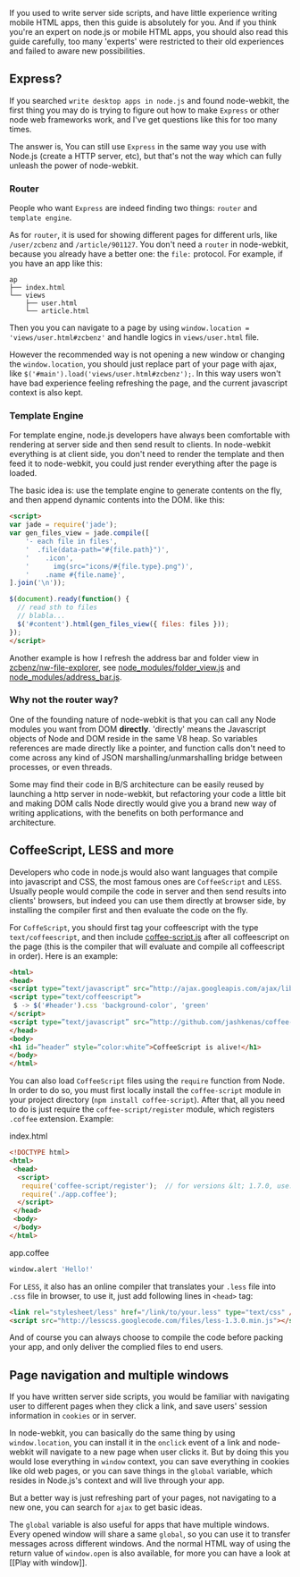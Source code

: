 If you used to write server side scripts, and have little experience writing mobile HTML apps, then this guide is absolutely for you. And if you think you're an expert on node.js or mobile HTML apps, you should also read this guide carefully, too many 'experts' were restricted to their old experiences and failed to aware new possibilities.

## Express?

If you searched `write desktop apps in node.js` and found node-webkit, the first thing you may do is trying to figure out how to make `Express` or other node web frameworks work, and I've get questions like this for too many times.

The answer is, You can still use `Express` in the same way you use with Node.js (create a HTTP server, etc), but that's not the way which can fully unleash the power of node-webkit.

### Router

People who want `Express` are indeed finding two things: `router` and `template engine`.

As for `router`, it is used for showing different pages for different urls, like `/user/zcbenz` and `/article/901127`. You don't need a `router` in node-webkit, because you already have a better one: the `file:` protocol. For example, if you have an app like this:

```
ap
├── index.html
└── views
    ├── user.html
    └── article.html
```

Then you you can navigate to a page by using `window.location = 'views/user.html#zcbenz'` and handle logics in `views/user.html` file.

However the recommended way is not opening a new window or changing the `window.location`, you should just replace part of your page with ajax, like `$('#main').load('views/user.html#zcbenz');`. In this way users won't have bad experience feeling refreshing the page, and the current javascript context is also kept.

### Template Engine

For template engine, node.js developers have always been comfortable with rendering at server side and then send result to clients. In node-webkit everything is at client side, you don't need to render the template and then feed it to node-webkit, you could just render everything after the page is loaded.

The basic idea is: use the template engine to generate contents on the fly, and then append dynamic contents into the DOM. like this:

```html
<script>
var jade = require('jade');
var gen_files_view = jade.compile([
    '- each file in files',
    '  .file(data-path="#{file.path}")',
    '    .icon',
    '      img(src="icons/#{file.type}.png")',
    '    .name #{file.name}',
].join('\n'));

$(document).ready(function() {
  // read sth to files
  // blabla...
  $('#content').html(gen_files_view({ files: files }));
});
</script>
```

Another example is how I refresh the address bar and folder view in [zcbenz/nw-file-explorer](https://github.com/zcbenz/nw-sample-apps/tree/master/file-explorer), see [node_modules/folder_view.js](https://github.com/zcbenz/nw-sample-apps/blob/master/file-explorer/node_modules/folder_view.js) and [node_modules/address_bar.js](https://github.com/zcbenz/nw-sample-apps/blob/master/file-explorer/node_modules/address_bar.js).

### Why not the router way?

One of the founding nature of node-webkit is that you can call any Node modules you want from DOM **directly**. 'directly' means the Javascript objects of Node and DOM reside in the same V8 heap. So variables references are made directly like a pointer, and function calls don't need to come across any kind of JSON marshalling/unmarshalling bridge between processes, or even threads.

Some may find their code in B/S architecture can be easily reused by launching a http server in node-webkit, but refactoring your code a little bit and making DOM calls Node directly would give you a brand new way of writing applications, with the benefits on both performance and architecture.

## CoffeeScript, LESS and more

Developers who code in node.js would also want languages that compile into javascript and CSS, the most famous ones are `CoffeeScript` and `LESS`. Usually people would compile the code in server and then send results into clients' browsers, but indeed you can use them directly at browser side, by installing the compiler first and then evaluate the code on the fly.

For `CoffeScript`, you should first tag your coffeescript with the type `text/coffeescript`, and then include [coffee-script.js](http://github.com/jashkenas/coffee-script/raw/master/extras/coffee-script.js) after all coffeescript on the page (this is the compiler that will evaluate and compile all coffeescript in order). Here is an example:

```html
<html>
<head>
<script type=”text/javascript” src=”http://ajax.googleapis.com/ajax/libs/jquery/1.4.4/jquery.min.js”></script>
<script type=”text/coffeescript”>
 $ -> $('#header').css 'background-color', 'green'
</script>
<script type=”text/javascript” src=”http://github.com/jashkenas/coffee-script/raw/master/extras/coffee-script.js”></script>
</head>
<body>
<h1 id=”header” style=”color:white”>CoffeeScript is alive!</h1>
</body>
</html>
```

You can also load `CoffeeScript` files using the `require` function from Node. In order to do so, you must first locally install the `coffee-script` module in your project directory (`npm install coffee-script`). After that, all you need to do is just require the `coffee-script/register` module, which registers `.coffee` extension. Example:

index.html
```html
<!DOCTYPE html>
<html>
 <head>
  <script>
   require('coffee-script/register');  // for versions &lt; 1.7.0, use: require('coffee-script');
   require('./app.coffee');
  </script>
 </head>
 <body>
 </body>
</html>
```

app.coffee
```coffeescript
window.alert 'Hello!'
```

For `LESS`, it also has an online compiler that translates your `.less` file into `.css` file in browser, to use it, just add following lines in `<head>` tag:

```html
<link rel="stylesheet/less" href="/link/to/your.less" type="text/css" /> 
<script src="http://lesscss.googlecode.com/files/less-1.3.0.min.js"></script>
```

And of course you can always choose to compile the code before packing your app, and only deliver the complied files to end users.

## Page navigation and multiple windows

If you have written server side scripts, you would be familiar with navigating user to different pages when they click a link, and save users' session information in `cookies` or in server.

In node-webkit, you can basically do the same thing by using `window.location`, you can install it in the `onclick` event of a link and node-webkit will navigate to a new page when user clicks it. But by doing this you would lose everything in `window` context, you can save everything in cookies like old web pages, or you can save things in the `global` variable, which resides in Node.js's context and will live through your app.

But a better way is just refreshing part of your pages, not navigating to a new one, you can search for `ajax` to get basic ideas.

The `global` variable is also useful for apps that have multiple windows. Every opened window will share a same `global`, so you can use it to transfer messages across different windows. And the normal HTML way of using the return value of `window.open` is also available, for more you can have a look at [[Play with window]].